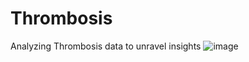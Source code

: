 # Thrombosis
Analyzing Thrombosis data to unravel insights
![image](https://github.com/ahmedkhair1/Thrombosis/assets/112729265/4a1848af-dcfa-4e20-b23c-9facb331bc12)

